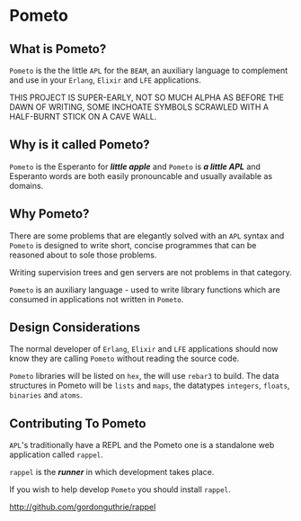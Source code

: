 # Pometo

## What is Pometo?

`Pometo` is the the little `APL` for the `BEAM`, an auxiliary language to complement and use in your `Erlang`, `Elixir` and `LFE` applications.

THIS PROJECT IS SUPER-EARLY, NOT SO MUCH ALPHA AS BEFORE THE DAWN OF WRITING, SOME INCHOATE SYMBOLS SCRAWLED WITH A HALF-BURNT STICK ON A CAVE WALL.

## Why is it called Pometo?

`Pometo` is the Esperanto for ***little apple*** and `Pometo` is ***a little APL*** and Esperanto words are both easily pronouncable and usually available as domains.

## Why Pometo?

There are some problems that are elegantly solved with an `APL` syntax and `Pometo` is designed to write short, concise programmes that can be reasoned about to sole those problems.

Writing supervision trees and gen servers are not problems in that category.

`Pometo` is an auxiliary language - used to write library functions which are consumed in applications not written in `Pometo`.

## Design Considerations

The normal developer of `Erlang`, `Elixir` and `LFE` applications should now know they are calling `Pometo` without reading the source code.

`Pometo` libraries will be listed on `hex`, the will use `rebar3` to build. The data structures in Pometo will be `lists` and `maps`, the datatypes `integers`, `floats`, `binaries` and `atoms`.

## Contributing To Pometo

`APL`'s traditionally have a REPL and the Pometo one is a standalone web application called `rappel`.

`rappel` is the ***runner*** in which development takes place.

If you wish to help develop `Pometo` you should install `rappel`.

http://github.com/gordonguthrie/rappel